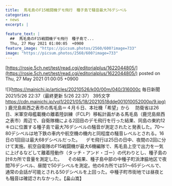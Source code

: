 ```yaml
---
title:  馬毛島のF15戦闘機デモ飛行　種子島で騒音最大76デシベル  
categories:
- news
excerpt: |
  
feature_text: |
  ##  馬毛島のF15戦闘機デモ飛行　種子島で...
  Thu, 27 May 2021 01:00:05  +0900
feature_image: "https://picsum.photos/2560/600?image=733"
image: "https://picsum.photos/2560/600?image=733"
---
```


[https://rosie.5ch.net/test/read.cgi/editorialplus/1622044805/](https://rosie.5ch.net/test/read.cgi/editorialplus/1622044805/)
posted on Thu, 27 May 2021 01:00:05  +0900

<!--more-->

![](https://mainichi.jp/articles/20210526/k00/00m/040/316000c 毎日新聞 2021/5/26 22:37（最終更新 5/26 22:37） 395文字 [https://cdn.mainichi.jp/vol1/2021/05/18/20210518dde001010052000p/9.jpg)](https://cdn.mainichi.jp/vol1/2021/05/18/20210518dde001010052000p/9.jpg)) 鹿児島県西之表市の馬毛島＝４月６日、本社機「希望」から 　防衛省は26日、米軍空母艦載機の離着陸訓練（FCLP）移転計画がある馬毛島（鹿児島県西之表市）周辺で、自衛隊機による2回目のデモ飛行を行った結果、同島の東約12キロに位置する種子島で最大76デシベルの騒音が測定されたと発表した。70〜80デシベルは地下鉄の車内や航空機の機内と同程度の騒音レベルとされる。16日の1回目は最大68デシベルだった。 　デモ飛行は25日の日中、夜間の2回に分けて実施。航空自衛隊のF15戦闘機が最大6機編隊で、馬毛島上空で出力を一気に上げるなどして離着陸動作（タッチ・アンド・ゴー）の代わりとし、種子島の計8カ所で音量を測定した。 　その結果、種子島中部の中種子町浜津脇地区で夜間76デシベル、昼間で50デシベルを測定。他の6カ所では51〜65デシベルで、通常の会話が可能とされる50デシベルを上回った。中種子町市街地では昼夜とも騒音は確認されなかった。【畠山嵩】
